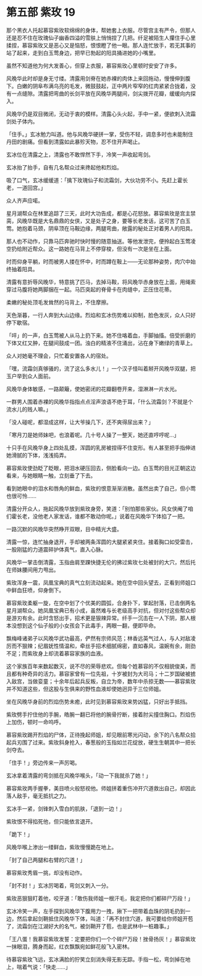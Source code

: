 # 第五部 紫玫 19

那个黑衣人托起慕容紫玫软绵绵的身体，帮她套上衣服。尽管宫主有严令，但那人还是忍不住在玫瑰仙子幽香四溢的雪肤上悄悄捏了几把。纤足被陌生人攥住手心里揉捏，慕容紫玫又是恶心又是恼怒，恨恨瞪了他一眼。那人连忙放手，若无其事的站了起来，走到白玉莺身边，把早已勃起的阳具捅进她的小嘴里。

虽然不知道他为何大发善心，但穿上衣服，慕容紫玫心里顿时安安了许多。

风晚华此时却是身无寸缕。清露用剑脊在她赤裸的肉体上来回拖动，慢慢伸到腹下。白嫩的阴阜布满乌亮的毛发，微鼓鼓起，正中两片窄窄的红肉紧紧合拢着，没有一点缝隙。清露把弯曲的长剑平放在风晚华两腿间，剑尖拨开花瓣，缓缓向内探入。

风晚华仍是双目微闭，无动于衷的模样。清露心头火起，手中一紧，便欲刺入流霜剑处子体内。

「住手。」玄冰勉力叫道。他与风晚华硬拼一掌，受伤不轻，调息多时也未能制住丹田的剧痛。但看到清露如此暴殄天物，忍不住开声喝止。

玄冰位在清露之上，清露也不敢悍然下手，冷笑一声收起弯剑。

玄冰抬了抬手，自有几名帮众过来搀起他和烈焰。

吸了口气，玄冰缓缓道：「擒下玫瑰仙子和流霜剑，大伙功劳不小。先赶上霍长老，一道回宫。」

众人齐声应喏。

星月湖帮众在林里追踪了三天，此时大功告成，都是心花怒放。慕容紫玫是宫主禁脔，风晚华既是大名鼎鼎的女侠，又是处子之身，要等长老发话，这可苦了白玉莺。她抱着马颈，阴阜顶在马鞍边缘，两腿弯曲，敞露的秘处正对着男人的阳具。

那人也不动作，只靠马匹奔驰时快时慢的随意抽送。等他发泄完，便拎起白玉莺凌空扔给附近帮众。这一路她在马背上不停穿梭，但没有一次是坐在上面。

时而仰身平躺，时而被男人搂在怀中，时而蹲在鞍上——无论那种姿势，肉穴中始终抽着阳具。

清露有意折辱风晚华，特意挑了匹马，去掉马鞍，将风晚华赤身放在上面，用绳索穿过马腹将她两脚捆在一起。马匹突起的脊骨卡在肉缝中，正压住花蒂。

柔嫩的秘处顶毛发耸然的马背上，不住摩擦。

天色渐暮，一行人奔到大山边缘。烈焰和玄冰伤势难以抑制，脸色发灰，众人只好停下歇宿。

「呯」的一声，白玉莺被人从马上扔下来。她不住咯着血，手脚抽搐。倍受折磨的下体又红又肿，在腿间鼓成一团。浊白的精液不住涌出，沾在身下嫩绿的青草上。

众人对她毫不理会，只忙着安置各人的宿处。

「嘿，流霜剑真够骚的，流了这么多水儿！」一个汉子怪叫着掰开风晚华双腿，把玉户举到众人面前。

风晚华身体敏感，一路颠簸，使她密闭的花瓣翻卷开来，湿淋淋一片水光。

一群男人围着赤裸的风晚华指指点点淫声浪语不绝于耳，「什么流霜剑？不就是个流水儿的贱人嘛。」

「没人碰呢，都湿成这样，让大爷操几下，还不爽得尿出来？」

「寒月刀是她师妹吧，也浪着呢。几十号人操了一整天，她还直哼哼呢…」

十只手在风晚华身上四处乱摸，浑圆的乳房被捏得不住变形。有人甚至把手指伸进她滑腻的下体，浅浅捣弄。

慕容紫玫使劲眨了眨眼，把泪水硬压回去，侧脸看向一边。白玉莺的目光正朝这边看来，与她眼睛一触，立刻垂了下去。

看到她眼中的泪水和唇角的鲜血，紫玫的恨意渐渐消散。虽然出卖了自己，但小莺也很可怜……

清露分开众人，拖起风晚华放到紫玫身旁，笑道：「别怕那些家伙。风女侠阉了咱们霍长老，没他老人家发话，谁都不敢动你呢。」说着在风晚华下体掐了一把。

一路沉默的风晚华突然睁开双眼，目中精光大盛。

清露一惊，连忙抽身退开，手却被两条浑圆的大腿紧紧夹住。接着胸口如受雷击，一股刚猛的力道震碎护体真气，直入心脉。

风晚华一掌击倒清露，玉指由肩至踝快捷无伦的拂过紫玫七处被封的大穴，然后托在师妹腰间用力甩出。

紫玫浑身一震，凤凰宝典的真气立刻流动起来。她在空中回头望去，正看到师姐口中鲜血狂喷，仰身倒下。

慕容紫玫柔躯一旋，在空中划了个优美的圆弧，合身扑下，掌起肘落，已击倒两名星月湖帮众。她凤凰宝典已有小成，虽然难与长老级高手对抗，但对付这些帮众却是游刃有余。此时含怒出手，招术更是狠辣异常。纤手一沉击在一人下阴，那人根本没想到这个仙子般的小女孩会下此毒手，两眼一翻，便即毕命。

飘梅峰诸弟子以风晚华武功最高，俨然有宗师风范；林香远英气过人，与人对敌凌厉而不狠辣；纪眉妩性情温和，牵丝手招术细腻绵密，直如春风，温婉有余，刚劲不足；而紫玫身上却流着慕容家族的血液。

这个家族百年来数起数灭，说不尽的荣辱悲欢。但每个姓慕容的不仅相貌俊美，而且都有种奇异的活力。慕容家曾有一位先祖，十岁被封为大司马；十二岁国破被掳入敌宫，当做娈童；十余年后起兵反叛，自立为帝，数年中杀掠无数——慕容紫玫并不知道这些，但这股与生俱来的野性血液却使她迥异于三位师姐。

坐在风晚华身前的烈焰伤势未癒，此时见到慕容紫玫来势凶猛，只好出手抵挡。

紫玫劈手拧住他的手腕，皓腕一翻已将他的腕骨拧断，接着肘尖撞住胸口。烈焰伤上加伤，顿时一命呜呼。

慕容紫玫踢开烈焰的尸体，正待挽起师姐，却见眼前寒光闪动，余下的八名帮众拾起兵刃围了过来。紫玫斜身抢入，春葱般的玉指如兰花绽放，硬生生朝其中一把长剑夺去。

「住手！」旁边传来一声厉喝。

玄冰拿着清露的弯剑抵在风晚华喉头，「动一下我就杀了她！」

慕容紫玫两手握拳，美目喷火般怒视他。师姐拼着重伤冲开穴道救出自己，却因此落人敌手，毫无抵抗之力。

玄冰手一紧，剑锋刺入雪白的肌肤，「退到一边！」

紫玫恨不得掐死他，但只能依言退开。

「跪下！」

风晚华喉上渗出一缕鲜血，紫玫慢慢跪在地上。

「封了自己两腿和右臂的穴道！」

慕容紫玫秀眉一挑，却没有动作。

「封不封！」玄冰厉喝着，弯剑又刺入一分。

紫玫恶狠狠盯着他，咬牙道：「敢伤我师姐一根汗毛，我定把你们都碎尸万段！」

玄冰冷笑一声，左手探到风晚华下腹用力一拽，揪下一把带着血珠的阴毛扔到一边，然后拿起剑鞘抵住风晚华下体，叫道：「再不封住穴道，我可要给你师姐开苞了，流霜剑在江湖好大的名气，被剑鞘开了苞，也是武林中一桩趣事。」

「王八蛋！我慕容紫玫发誓：定要把你们一个个碎尸万段！挫骨扬灰！」慕容紫玫一抹眼泪，腾身而起，红衣飘飘宛如鲜花般飞入密林。

待慕容紫玫飞远，玄冰满脸的狞笑立刻消失得无影无踪。手指一松，弯剑掉在地上，喘着气说：「快走……」


